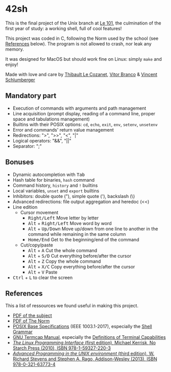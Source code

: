 # 42sh
This is the final project of the Unix branch at [Le 101](https://www.le-101.fr/), the culmination of the first year of study: a working shell, full of cool features!

This project was coded in C, following the Norm used by the school (see [References](#references) below). The program is not allowed to crash, nor leak any memory.

It was designed for MacOS but should work fine on Linux: simply `make` and enjoy!

Made with love and care by [Thibault Le Cozanet](https://github.com/lazareus-dev), [Vitor Branco](https://github.com/vbranco) & [Vincent Schlumberger](https://github.com/vischlum)

## Mandatory part
* Execution of commands with arguments and path management
* Line acquisition (prompt display, reading of a command line, proper space and tabulations management)
* Builtins with their POSIX options: `cd`, `echo`, `exit`, `env`, `setenv`, `unsetenv`
* Error and commands' return value management
* Redirections: ">", ">>", "<", "|"
* Logical operators: "&&", "||"
* Separator: ";"

## Bonuses
* Dynamic autocompletion with <kbd>Tab</kbd>
* Hash table for binaries, `hash` command
* Command history, `history` and `!` builtins
* Local variables, `unset` and `export` builtins
* Inhibitors: double quote ("), simple quote ('), backslash (\\)
* Advanced redirections: file output aggregation and heredoc (<<)
* Line edition
    * Cursor movement
        * <kbd>Right/Left</kbd> Move letter by letter
        * <kbd>Alt</kbd> + <kbd>Right/Left</kbd> Move word by word
        * <kbd>Alt</kbd> + <kbd>Up/Down</kbd> Move up/down from one line to another in the command while remaining in the same column
        * <kbd>Home/End</kbd> Get to the beginning/end of the command
    * Cut/copy/paste
        * <kbd>Alt</kbd> + <kbd>A</kbd> Cut the whole command
        * <kbd>Alt</kbd> + <kbd>S/D</kbd> Cut everything before/after the cursor
        * <kbd>Alt</kbd> + <kbd>Z</kbd> Copy the whole command
        * <kbd>Alt</kbd> + <kbd>X/C</kbd> Copy everything before/after the cursor
        * <kbd>Alt</kbd> + <kbd>V</kbd> Paste
* <kbd>Ctrl</kbd> + <kbd>L</kbd> to clear the screen

## References
This a list of ressources we found useful in making this project.
- [PDF of the subject](https://cdn.intra.42.fr/pdf/pdf/845/42sh.en.pdf)
- [PDF of The Norm](https://cdn.intra.42.fr/pdf/pdf/1065/norme.en.pdf)
- [POSIX Base Specifications](http://pubs.opengroup.org/onlinepubs/9699919799/utilities/contents.html) (IEEE 1003.1-2017), especially the [Shell Grammar](http://pubs.opengroup.org/onlinepubs/9699919799/utilities/V3_chap02.html)
- [GNU Termcap Manual](https://www.gnu.org/software/termutils/manual/termcap-1.3/html_chapter/termcap_toc.html), especially the [Definitions of Terminal Capabilities](https://www.gnu.org/software/termutils/manual/termcap-1.3/html_chapter/termcap_4.html)
- [*The Linux Programming Interface* (first edition), Michael Kerrisk, No Starch Press (2010), ISBN 978-1-59327-220-3](https://nostarch.com/tlpi)
- [*Advanced Programming in the UNIX environment* (third edition), W. Richard Stevens and Stephen A. Rago, Addison-Wesley (2013), ISBN 978-0-321-63773-4](http://www.apuebook.com/apue3e.html)
